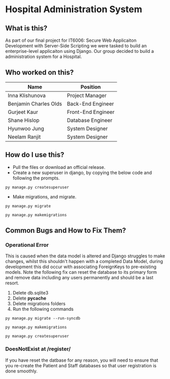 # Hospital Administration System

## What is this?

As part of our final project for IT6006: Secure Web Applicaiton Development with Server-Side Scripting we were tasked to build an enterprise-level applicaiton using Django. Our group decided to build a administration system for a Hospital. 

## Who worked on this?

| Name | Position |
| --- | ----------- |
| Inna Klishunova | Project Manager |
| Benjamin Charles Olds | Back-End Engineer |
| Gurjeet Kaur | Front-End Engineer |
| Shane Hislop | Database Engineer |
| Hyunwoo Jung | System Designer |
| Neelam Ranjit | System Designer |

## How do I use this?

* Pull the files or download an official release. 
* Create a new superuser in django, by copying the below code and following the prompts. 

`py manage.py createsuperuser`

* Make migrations, and migrate. 

`py manage.py migrate`

`py manage.py makemigrations`

## Common Bugs and How to Fix Them? 

### Operational Error

This is caused when the data model is altered and Django struggles to make changes, whilst this shouldn't happen with a completed Data Model, during development this did occur with associating ForeignKeys to pre-existing models. Note the following fix can reset the database to its primary form and remove data including any users permanently and should be a last resort. 

1. Delete db.sqlite3
2. Delete __pycache__
3. Delete migrations folders
4. Run the following commands

`py manage.py migrate --run-syncdb
`

`py manage.py makemigrations`

`py manage.py createsuperuser`


### DoesNotExist at /register/ 

If you have reset the datbase for any reason, you will need to ensure that you re-create the Patient and Staff databases so that user registration is done smoothly.
